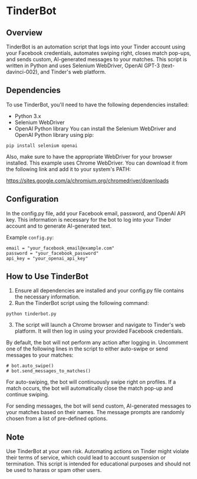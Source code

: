 # TinderBot

## Overview
TinderBot is an automation script that logs into your Tinder account using your Facebook credentials, automates swiping right, closes match pop-ups, and sends custom, AI-generated messages to your matches. This script is written in Python and uses Selenium WebDriver, OpenAI GPT-3 (text-davinci-002), and Tinder's web platform.

## Dependencies
To use TinderBot, you'll need to have the following dependencies installed:

- Python 3.x
- Selenium WebDriver
- OpenAI Python library
You can install the Selenium WebDriver and OpenAI Python library using pip:

```
pip install selenium openai
```

Also, make sure to have the appropriate WebDriver for your browser installed. This example uses Chrome WebDriver. You can download it from the following link and add it to your system's PATH:

https://sites.google.com/a/chromium.org/chromedriver/downloads

## Configuration
In the config.py file, add your Facebook email, password, and OpenAI API key. This information is necessary for the bot to log into your Tinder account and to generate AI-generated text.

Example `config.py`:

```
email = "your_facebook_email@example.com"
password = "your_facebook_password"
api_key = "your_openai_api_key"
```

## How to Use TinderBot
1. Ensure all dependencies are installed and your config.py file contains the necessary information.
2. Run the TinderBot script using the following command:

```
python tinderbot.py
```

3. The script will launch a Chrome browser and navigate to Tinder's web platform. It will then log in using your provided Facebook credentials.

By default, the bot will not perform any action after logging in. Uncomment one of the following lines in the script to either auto-swipe or send messages to your matches:

```
# bot.auto_swipe()
# bot.send_messages_to_matches()
```

For auto-swiping, the bot will continuously swipe right on profiles. If a match occurs, the bot will automatically close the match pop-up and continue swiping.

For sending messages, the bot will send custom, AI-generated messages to your matches based on their names. The message prompts are randomly chosen from a list of pre-defined options.

## Note
Use TinderBot at your own risk. Automating actions on Tinder might violate their terms of service, which could lead to account suspension or termination. This script is intended for educational purposes and should not be used to harass or spam other users.
